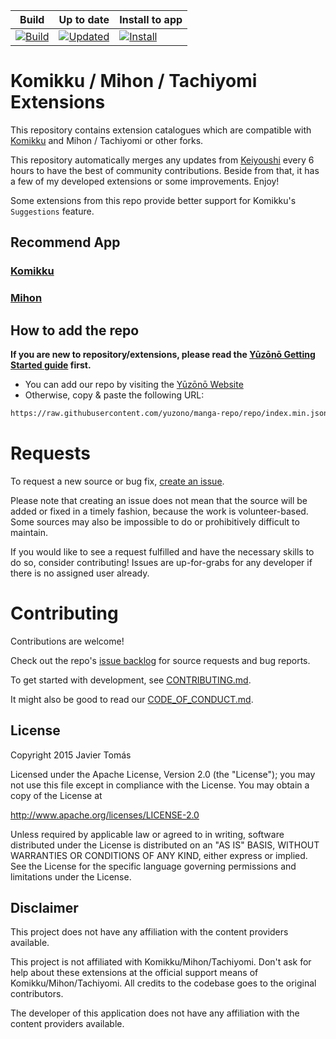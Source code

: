 | Build | Up to date | Install to app |
|-------|------------|----------------|
| [![Build](https://github.com/yuzono/tachiyomi-extensions/actions/workflows/build_push.yml/badge.svg)](https://github.com/yuzono/tachiyomi-extensions/actions/workflows/build_push.yml) | [![Updated](https://img.shields.io/github/actions/workflow/status/yuzono/tachiyomi-extensions/auto_cherry_pick.yml?label=Updated&labelColor=27303D)](https://github.com/yuzono/tachiyomi-extensions/actions/workflows/auto_cherry_pick.yml) | [![Install](https://img.shields.io/badge/Click%20here%20to%20install%20repo-gray?style=flat&labelColor=red)](https://intradeus.github.io/http-protocol-redirector/?r=tachiyomi://add-repo?url=https://raw.githubusercontent.com/yuzono/manga-repo/repo/index.min.json) |

# Komikku / Mihon / Tachiyomi Extensions

This repository contains extension catalogues which are compatible with [Komikku](https://github.com/komikku-app/komikku) and Mihon / Tachiyomi or other forks.

This repository automatically merges any updates from [Keiyoushi](https://github.com/keiyoushi/extensions-source) every 6 hours to have the best of community contributions. Beside from that, it has a few of my developed extensions or some improvements. Enjoy!

Some extensions from this repo provide better support for Komikku's `Suggestions` feature.

## Recommend App

### [Komikku](https://github.com/komikku-app/komikku)

### [Mihon](https://github.com/mihonapp/mihon)

## How to add the repo

**If you are new to repository/extensions, please read the [Yūzōnō Getting Started guide](https://yuzono.github.io/docs/guides/getting-started#adding-the-extension-repo) first.**

* You can add our repo by visiting the [Yūzōnō Website](https://yuzono.github.io/add-repo)
* Otherwise, copy & paste the following URL:

```html
https://raw.githubusercontent.com/yuzono/manga-repo/repo/index.min.json
```

# Requests

To request a new source or bug fix, [create an issue](https://github.com/yuzono/tachiyomi-extensions/issues/new/choose).

Please note that creating an issue does not mean that the source will be added or fixed in a timely
fashion, because the work is volunteer-based. Some sources may also be impossible to do or prohibitively
difficult to maintain.

If you would like to see a request fulfilled and have the necessary skills to do so, consider contributing!
Issues are up-for-grabs for any developer if there is no assigned user already.

# Contributing

Contributions are welcome!

Check out the repo's [issue backlog](https://github.com/yuzono/tachiyomi-extensions/issues) for source requests and bug reports.

To get started with development, see [CONTRIBUTING.md](./CONTRIBUTING.md).

It might also be good to read our [CODE_OF_CONDUCT.md](./CODE_OF_CONDUCT.md).

## License

Copyright 2015 Javier Tomás

Licensed under the Apache License, Version 2.0 (the "License");
you may not use this file except in compliance with the License.
You may obtain a copy of the License at

http://www.apache.org/licenses/LICENSE-2.0

Unless required by applicable law or agreed to in writing, software
distributed under the License is distributed on an "AS IS" BASIS,
WITHOUT WARRANTIES OR CONDITIONS OF ANY KIND, either express or implied.
See the License for the specific language governing permissions and
limitations under the License.

## Disclaimer

This project does not have any affiliation with the content providers available.

This project is not affiliated with Komikku/Mihon/Tachiyomi. Don't ask for help about these extensions at the
official support means of Komikku/Mihon/Tachiyomi. All credits to the codebase goes to the original contributors.

The developer of this application does not have any affiliation with the content providers available.

